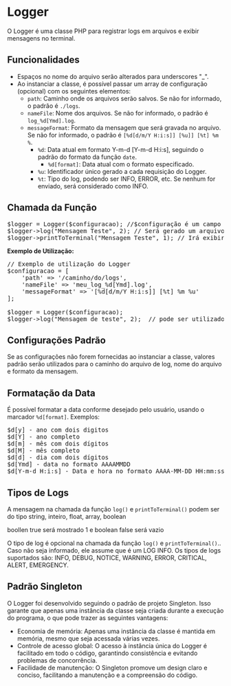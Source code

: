<div class="container">

<h1>Logger</h1>

<p>O Logger é uma classe PHP para registrar logs em arquivos e exibir mensagens no terminal.</p>

<h2>Funcionalidades</h2>

<ul>
  <li>Espaços no nome do arquivo serão alterados para underscores "_".</li>
  <li>Ao instanciar a classe, é possível passar um array de configuração (opcional) com os seguintes elementos:
    <ul>
      <li><code>path</code>: Caminho onde os arquivos serão salvos. Se não for informado, o padrão é <code>./logs</code>.</li>
      <li><code>nameFile</code>: Nome dos arquivos. Se não for informado, o padrão é <code>log_%d[Ymd].log</code>.</li>
      <li><code>messageFormat</code>: Formato da mensagem que será gravada no arquivo. Se não for informado, o padrão é <code>[%d[d/m/Y H:i:s]] [%u]] [%t] %m %</code>.
        <ul>
          <li><code>%d</code>: Data atual em formato Y-m-d [Y-m-d H:i:s], seguindo o padrão do formato da função <code>date</code>.
            <ul>
              <li><code>%d[format]</code>: Data atual com o formato especificado.</li>
            </ul>
          </li>
          <li><code>%u</code>: Identificador único gerado a cada requisição do Logger.</li>
          <li><code>%t</code>: Tipo do log, podendo ser INFO, ERROR, etc. Se nenhum for enviado, será considerado como INFO.</li>
        </ul>
      </li>
    </ul>
  </li>
</ul>

<h2>Chamada da Função</h2>

<pre>
$logger = Logger($configuracao); //$configuração é um campo opcional
$logger->log("Mensagem Teste", 2); // Será gerado um arquivo de acordo com as configurações
$logger->printToTerminal("Mensagem Teste", 1); // Irá exibir no terminal
</pre>

<p><strong>Exemplo de Utilização:</strong></p>

<pre>
// Exemplo de utilização do Logger
$configuracao = [
    'path' => '/caminho/do/logs',
    'nameFile' => 'meu_log_%d[Ymd].log',
    'messageFormat' => '[%d[d/m/Y H:i:s]] [%t] %m %u'
];

$logger = Logger($configuracao);
$logger->log("Mensagem de teste", 2);  // pode ser utilizado tambem a string "error" $logger->log("Mensagem de teste", "error"); 
</pre>

<h2>Configurações Padrão</h2>

<p>Se as configurações não forem fornecidas ao instanciar a classe, valores padrão serão utilizados para o caminho do arquivo de log, nome do arquivo e formato da mensagem.</p>

<h2>Formatação da Data</h2>

<p>É possível formatar a data conforme desejado pelo usuário, usando o marcador <code>%d[format]</code>. Exemplos:</p>

<pre>
$d[y] - ano com dois digitos
$d[Y] - ano completo
$d[m] - mês com dois dígitos
$d[M] - mês completo
$d[d] - dia com dois dígitos
$d[Ymd] - data no formato AAAAMMDD
$d[Y-m-d H:i:s] - Data e hora no formato AAAA-MM-DD HH:mm:ss
</pre>

<h2>Tipos de Logs</h2>

<p>A mensagem na chamada da função <code>log()</code> e <code>printToTerminal()</code> podem ser do tipo string, inteiro, float, array, boolean</p>
<p>boollen true será mostrado 1 e boolean false será vazio</p>

<p>O tipo de log é opcional na chamada da função <code>log()</code> e <code>printToTerminal()</code>.. Caso não seja informado, ele assume que é um LOG INFO. Os tipos de logs suportados são: INFO, DEBUG, NOTICE, WARNING, ERROR, CRITICAL, ALERT, EMERGENCY.</p>

<h2>Padrão Singleton</h2>

<p>O Logger foi desenvolvido seguindo o padrão de projeto Singleton. Isso garante que apenas uma instância da classe seja criada durante a execução do programa, o que pode trazer as seguintes vantagens:</p>

<ul>
  <li>Economia de memória: Apenas uma instância da classe é mantida em memória, mesmo que seja acessada várias vezes.</li>
  <li>Controle de acesso global: O acesso à instância única do Logger é facilitado em todo o código, garantindo consistência e evitando problemas de concorrência.</li>
  <li>Facilidade de manutenção: O Singleton promove um design claro e conciso, facilitando a manutenção e a compreensão do código.</li>
</ul>

</div>
